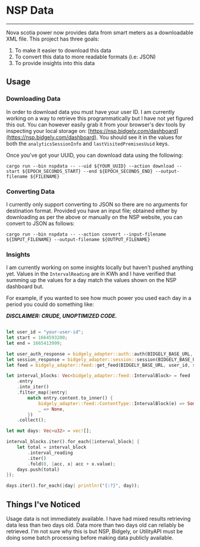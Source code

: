 # NSP Data
___

Nova scotia power now provides data from smart meters as a downloadable XML file. This project has three goals:

1. To make it easier to download this data
2. To convert this data to more readable formats (i.e: JSON)
3. To provide insights into this data 

## Usage

### Downloading Data

In order to download data you must have your user ID. I am currently working on a way to retrieve this programmatically
but I have not yet figured this out. You can however easily grab it from your browser's dev tools by inspecting 
your local storage on: [https://nsp.bidgely.com/dashboard](https://nsp.bidgely.com/dashboard). You should see it in the
values for both the `analyticsSessionInfo` and `lastVisitedPremisesUuid` keys. 

Once you've got your UUID, you can download data using the following: 

`cargo run --bin nspdata -- --uid ${YOUR_UUID} --action download --start ${EPOCH_SECONDS_START} --end ${EPOCH_SECONDS_END} --output-filename ${FILENAME}`

### Converting Data

I currently only support converting to JSON so there are no arguments for destination format. Provided you have an input
file; obtained either by downloading as per the above or manually on the NSP website, you can convert to JSON as follows:

`cargo run --bin nspdata -- --action convert --input-filename ${INPUT_FILENAME} --output-filename ${OUTPUT_FILENAME}`

### Insights

I am currently working on some insights locally but haven't pushed anything yet. Values in the `IntervalReading` are in
KWh and I have verified that summing up the values for a day match the values shown on the NSP dashboard but. 


For example, if you wanted to see how much power you used each day in a period you could do something like:

***DISCLAIMER: CRUDE, UNOPTIMIZED CODE.*** 

```rust

let user_id = "your-user-id";
let start = 1664593200;
let end = 1665413999;

let user_auth_response = bidgely_adapter::auth::auth(BIDGELY_BASE_URL, user_id).await?;
let session_response = bidgely_adapter::session::session(BIDGELY_BASE_URL, user_auth_response.payload.as_str()).await?;
let feed = bidgely_adapter::feed::get_feed(BIDGELY_BASE_URL, user_id, session_response.payload.token_details.access_token.as_str(), start, end).await?;

let interval_blocks: Vec<bidgely_adapter::feed::IntervalBlock> = feed
    .entry
    .into_iter()
    .filter_map(|entry| 
        match entry.content.to_inner() {
            bidgely_adapter::feed::ContentType::IntervalBlock(e) => Some(e),
            _ => None,
        })
    .collect();

let mut days: Vec<u32> = vec![];

interval_blocks.iter().for_each(|interval_block| {
    let total = interval_block
        .interval_reading
        .iter()
        .fold(0, |acc, x| acc + x.value);
    days.push(total)
});

days.iter().for_each(|day| println!("{:?}", day));

```

## Things I've Noticed

Usage data is not immediately available. I have had mixed results retrieving data less than two days old. Data more than
two days old can reliably be retrieved. I'm not sure why this is but NSP, Bidgely, or UtilityAPI must be doing some 
batch processing before making data publicly available.